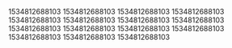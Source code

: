1534812688103
1534812688103
1534812688103
1534812688103
1534812688103
1534812688103
1534812688103
1534812688103
1534812688103
1534812688103
1534812688103
1534812688103
1534812688103
1534812688103
1534812688103